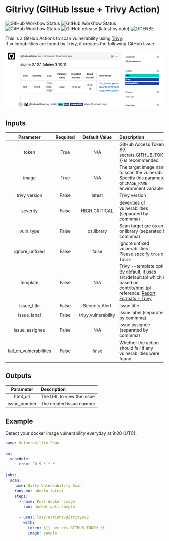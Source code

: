 # Gitrivy (GitHub Issue + Trivy Action)

![GitHub Workflow Status](https://img.shields.io/github/workflow/status/lazy-actions/gitrivy/Build)
![GitHub Workflow Status](https://img.shields.io/github/workflow/status/lazy-actions/gitrivy/Integration%20Test?label=Integration%20Test)
![GitHub Workflow Status](https://img.shields.io/github/workflow/status/lazy-actions/gitrivy/Unit%20Test?label=Unit%20Test)
![GitHub release (latest by date)](https://img.shields.io/github/v/release/homoluctus/gitrivy?color=brightgreen&include_prereleases)
![LICENSE](https://img.shields.io/github/license/homoluctus/gitrivy?color=brightgreen)

This is a GitHub Actions to scan vulnerability using [Trivy](https://github.com/aquasecurity/trivy).<br>
If vulnerabilities are found by Trivy, it creates the following GitHub Issue.

![image](./assets/img/issue.png)

## Inputs

|Parameter|Required|Default Value|Description|
|:--:|:--:|:--:|:--|
|token|True|N/A|GitHub Access Token.<br>${{ secrets.GITHUB_TOKEN }} is recommended.|
|image|True|N/A|The target image name to scan the vulnerability<br>Specify this parameter or `IMAGE_NAME` environment variable|
|trivy_version|False|latest|Trivy version|
|severity|False|HIGH,CRITICAL|Severities of vulnerabilities (separated by commma)|
|vuln_type|False|os,library|Scan target are os and / or library (separated by commma)|
|ignore_unfixed|False|false|Ignore unfixed vulnerabilities<br>Please specify `true` or `false`|
|template|False|N/A|Trivy --template option<br>By default, it uses src/default.tpl which is based on [contrib/html.tpl](https://github.com/aquasecurity/trivy/blob/main/contrib/html.tpl)<br>reference: [Report Formats - Trivy](https://aquasecurity.github.io/trivy/v0.18.3/examples/report/#template)|
|issue_title|False|Security Alert|Issue title|
|issue_label|False|trivy,vulnerability|Issue label (separated by commma)|
|issue_assignee|False|N/A|Issue assignee (separated by commma)|
|fail_on_vulnerabilities|False|false|Whether the action should fail if any vulnerabilities were found.|

## Outputs

|Parameter|Description|
|:--:|:--|
|html_url|The URL to view the issue|
|issue_number|The created issue number|

## Example

Detect your docker image vulnerability everyday at 9:00 (UTC).

```yaml
name: Vulnerability Scan

on:
  schedule:
    - cron: '0 9 * * *'

jobs:
  scan:
    name: Daily Vulnerability Scan
    runs-on: ubuntu-latest
    steps:
      - name: Pull docker image
        run: docker pull sample

      - uses: lazy-actions/gitrivy@v2
        with:
          token: ${{ secrets.GITHUB_TOKEN }}
          image: sample
```
